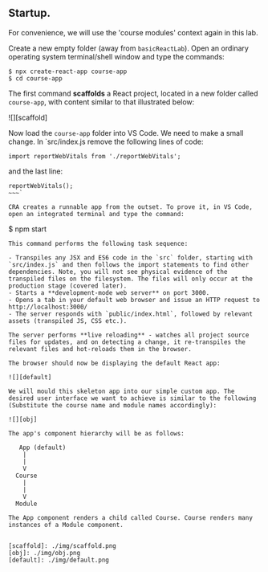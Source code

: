 ## Startup.

For convenience, we will use the 'course modules' context again in this lab. 

Create a new empty folder (away from `basicReactLab`). Open an ordinary operating system terminal/shell window and type the commands:
~~~
$ npx create-react-app course-app
$ cd course-app
~~~
The first command **scaffolds** a React project, located in a new folder called `course-app`, with content similar to that illustrated below:

![][scaffold]

Now load the `course-app` folder into VS Code. We need to make a small change. In `src/index.js remove the following lines of code:
~~~
import reportWebVitals from './reportWebVitals';
~~~
and the last line:
~~~
reportWebVitals();
~~~`

CRA creates a runnable app from the outset. To prove it, in VS Code, open an integrated terminal and type the command:
~~~
$ npm start
~~~
This command performs the following task sequence:

- Transpiles any JSX and ES6 code in the `src` folder, starting with `src/index.js` and then follows the import statements to find other dependencies. Note, you will not see physical evidence of the transpiled files on the filesystem. The files will only occur at the production stage (covered later).
- Starts a **development-mode web server** on port 3000.
- Opens a tab in your default web browser and issue an HTTP request to http://localhost:3000/
- The server responds with `public/index.html`, followed by relevant assets (transpiled JS, CSS etc.).

The server performs **live reloading** - watches all project source files for updates, and on detecting a change, it re-transpiles the relevant files and hot-reloads them in the browser.

The browser should now be displaying the default React app:

![][default]

We will mould this skeleton app into our simple custom app. The desired user interface we want to achieve is similar to the following (Substitute the course name and module names accordingly):

![][obj]

The app's component hierarchy will be as follows:
~~~
       App (default)
        |
        |
        V
      Course
        |
        |  
        V
      Module
~~~
The App component renders a child called Course. Course renders many instances of a Module component. 


[scaffold]: ./img/scaffold.png
[obj]: ./img/obj.png
[default]: ./img/default.png

